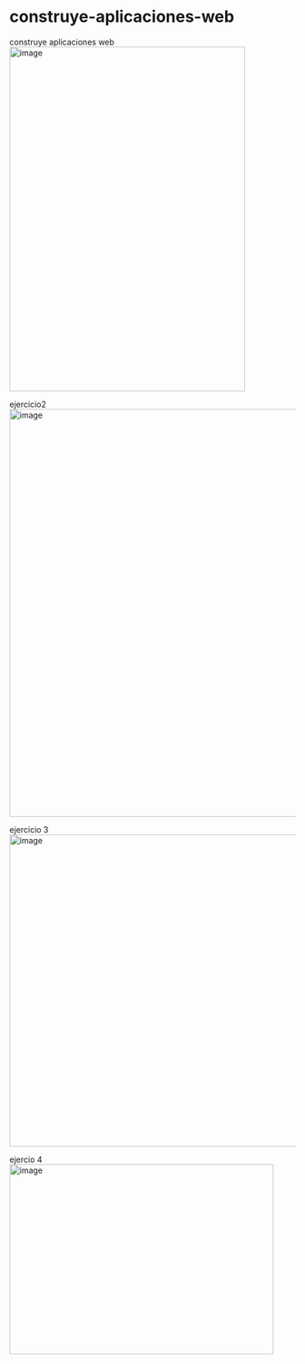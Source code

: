 # construye-aplicaciones-web
 construye aplicaciones web<br>
<img width="415" height="606" alt="image" src="https://github.com/user-attachments/assets/b69e4c7e-ac21-4d71-82de-ecfe3efb9d98" />

ejercicio2
<img width="1301" height="717" alt="image" src="https://github.com/user-attachments/assets/c964585f-84f1-48cf-b436-245c62d11e63" />



ejercicio 3
<img width="582" height="549" alt="image" src="https://github.com/user-attachments/assets/2f2c5cc2-5b64-4e22-b890-9cfc02892370" />



ejercio 4
<img width="465" height="334" alt="image" src="https://github.com/user-attachments/assets/4f08cb3e-2372-4eac-a2c7-87a25e3c82f0" />



